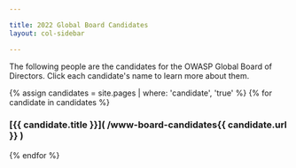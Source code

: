 ```yaml
---

title: 2022 Global Board Candidates
layout: col-sidebar

---
```


The following people are the candidates for the OWASP Global Board of Directors.  Click each candidate's name to learn more about them.

{% assign candidates = site.pages | where: 'candidate', 'true' %}
{% for candidate in candidates %}
### [{{ candidate.title }}]( /www-board-candidates{{ candidate.url }} )
{% endfor %}

